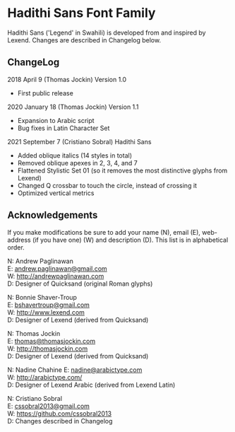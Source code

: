 # Hadithi Sans Font Family


Hadithi Sans ('Legend' in Swahili) is developed from and inspired by Lexend. Changes are
described in Changelog below.

## ChangeLog

2018 April 9 (Thomas Jockin) Version 1.0

- First public release

2020 January 18 (Thomas Jockin) Version 1.1

- Expansion to Arabic script
- Bug fixes in Latin Character Set

2021 September 7 (Cristiano Sobral) Hadithi Sans
- Added oblique italics (14 styles in total)
- Removed oblique apexes in 2, 3, 4, and 7
- Flattened Stylistic Set 01 (so it removes the most distinctive glyphs from Lexend)
- Changed Q crossbar to touch the circle, instead of crossing it
- Optimized vertical metrics


## Acknowledgements

If you make modifications be sure to add your name (N), email (E), web-address (if you have one) (W) and description (D). This list is in alphabetical order.

N: Andrew Paglinawan  
E: <andrew.paglinawan@gmail.com>   
W: <http://andrewpaglinawan.com>  
D: Designer of Quicksand (original Roman glyphs)

N: Bonnie Shaver-Troup  
E: bshavertroup@gmail.com  
W: http://www.lexend.com  
D: Designer of Lexend (derived from Quicksand)

N: Thomas Jockin  
E: <thomas@thomasjockin.com>   
W: <http://thomasjockin.com>  
D: Designer of Lexend (derived from Quicksand)

N: Nadine Chahine 
E: <nadine@arabictype.com>   
W: <http://arabictype.com/>  
D: Designer of Lexend Arabic (derived from Lexend Latin)

N: Cristiano Sobral  
E: <cssobral2013@gmail.com>   
W: <https://github.com/cssobral2013>  
D: Changes described in Changelog
